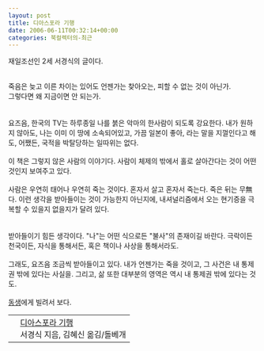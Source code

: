 ```yaml
---
layout: post
title: 디아스포라 기행
date: 2006-06-11T00:32:14+00:00
categories: 북컬렉터의-최근
---
```

재일조선인 2세 서경식의 글이다.<br /><br />
<DIV class=box>죽음은 늦고 이른 차이는 있어도 언젠가는 찾아오는, 피할 수 없는 것이 아닌가. <br />그렇다면 왜 지금이면 안 되는가.</DIV><br /><br />요즈음, 한국의 TV는 하루종일 나를 붉은 악마의 한사람이 되도록 강요한다. 내가 원하지 않아도, 나는 이미 이 땅에 소속되어있고, 가끔 일본이 좋아, 라는 말을 지껄인다고 해도, 어쨌든, 국적을 박탈당하는 일따위는 없다.<br /><br />이 책은 그렇지 않은 사람의 이야기다. 사람이 체제의 밖에서 홀로 살아간다는 것이 어떤 것인지 보여주고 있다.<br /><br />
<DIV class=box>사람은 우연히 태어나 우연히 죽는 것이다. 혼자서 살고 혼자서 죽는다. 죽은 뒤는 무無다. 이런 생각을 받아들이는 것이 가능한지 아닌지에, 내셔널리즘에서 오는 현기증을 극복할 수 있을지 없을지가 달려 있다.</DIV><br /><br />받아들이기 힘든 생각이다. "나"는 어떤 식으로든 "불사"의 존재이길 바란다. 극락이든 천국이든, 자식을 통해서든, 혹은 책이나 사상을 통해서라도. <br /><br />그래도, 요즈음 조금씩 받아들이고 있다. 내가 언젠가는 죽을 것이고, 그 사건은 내 통제권 밖에 있다는 사실을. 그리고, 삶 또한 대부분의 영역은 역시 내 통제권 밖에 있다는 것도.<br /><br /><A href="http://naushika.egloos.com/1292529" target=bb>동생</A>에게 빌려서 보다.<br />

<table align=right><tbody><tr><td><a href="http://www.aladdin.co.kr/shop/wproduct.aspx?ISBN=897199231X&ttbkey=ttbjinto1216001&copyPaper=1"><img src="http://image.aladdin.co.kr/coveretc/book/covermini/897199231x_1.jpg" alt="" border="0"/></a></td><td align="left"  style="vertical-align:top;"><a href="http://www.aladdin.co.kr/shop/wproduct.aspx?ISBN=897199231X&ttbkey=ttbjinto1216001&copyPaper=1" class="aladdin_title">디아스포라 기행</a><br/>서경식 지음, 김혜신 옮김/돌베개</td></tr></tbody></table>
